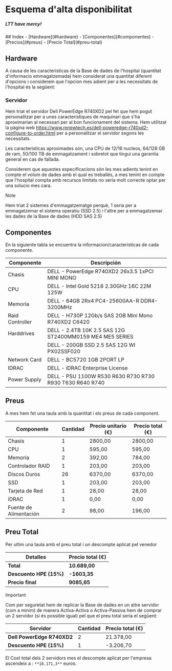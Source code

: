 # Esquema d'alta disponibilitat
<h5><em>LTT have mercy!</em></h5>
## Index
-   [Hardware](#hardware)
-   [Componentes](#componentes)
-   [Precios](#preus)
-   [Precio Total](#preu-total) 

## Hardware

A causa de les caracteristicas de la Base de dades de l'hospital (quantitat d'informacio emmagatzemada) hem considerat una quantitat diferent d'opcions i considerem que l'opcion mes adient per a les necessitats de l'hospital és la següent:

### Servidor

Hem triat el servidor Dell PowerEdge R740XD2 pel fet que hem pogut personalitzar per a unes caracteristiques de maquinari que s'ha aproximarian al necessari per al bon funcionament del sistema. Hem utilitzat la pàgina web https://www.renewtech.es/dell-poweredge-r740xd2-configure-to-order.html per a personalitzar el servidor segons les necessitats.

Les caracteristicas aproximades són, una CPU de 12/16 nucleos, 64/128 GB de ram, 50/100 TB de emmagatzament i sobretot que tingui una garantia general en cas de fallada.

Considerem que aquestes especificacions són les mes adients tenint en compte el volum de dades amb el qual es treballés, a mes tenint en compte que l'hospital compta amb recursos limitats no seria molt correcte optar per una solucio mes cara.

> [!NOTE]  
> Hem triat 2 sistemes d'emmagatzematge perquè, 1 seria per a emmagatzemar el sistema operatiu (SSD 2.5)
> i l'altre per a emmagatzemar les dades de la Base de dades (HDD SAS 2.5)
## Componentes
En la siguiente tabla se encuentra la informacion/caracteristicas de cada componente.

| Componente      | Descripción                                                                         |
|-----------------|-------------------------------------------------------------------------------------|
| Chasis          | DELL - PowerEdge R740XD2 26x3.5 1xPCI MINI MONO                                    |
| CPU             | DELL - Intel Gold 5218 2.30GHz 16C 22M 125W                                         |
| Memoria         | DELL - 64GB 2Rx4 PC4-25600AA-R DDR4-3200MHz                        |
| Raid Controller | DELL - H730P 12Gb/s SAS 2GB Mini Mono R740XD2 C6420                                 |
| Harddrives      | DELL - 2.4TB 10K 2.5 SAS 12G ST2400MM0159 ME4 ME5 SERIES         |
|                 | DELL - 200GB SSD 2.5 SAS 12G WI PX02SSF020                                           |
| Network Card    | DELL - BC5720 1GB 2PORT LP                                                          |
| IDRAC           | DELL - iDRAC Enterprise License                                                     |
| Power Supply    | DELL - PSU 1100W R530 R630 R730 R730 R930 T630 R640 R740              |

## Preus

A mes hem fet una taula amb la quantitat i els preus de cada component.

| Componente        | Cantidad | Precio unitario (€) | Precio total (€) |
|-------------------|----------|---------------------|------------------|
| Chasis            | 1        | 2800,00             | 2800,00          |
| CPU               | 1        | 595,00              | 595,00           |
| Memoria           | 2        | 392,00              | 784,00           |
| Controlador RAID  | 1        | 203,00              | 203,00           |
| Discos Duros      | 26       | 6370,00             | 6370,00          |
| SSD               | 1        | 203,00              | 203,00           |
| Tarjeta de Red    | 1        | 28,00               | 28,00            |
| iDRAC             | 1        | 0,00                | 0,00             |
| Fuente de Alimentación | 2   | 98,00               | 196,00           |

## Preu Total

Per ultim una taula amb el preu total i un descompte aplicat pel venedor

| Detalles          |   Precio total (€) |
|-------------------|--------------------|
| **Total**         |  **10.689,00**    |
| **Descuento HPE (15%)**|  **-1603,35**     |
| **Precio final**  |  **9085,65**      |

> [!IMPORTANT]  
> Com per seguretat hem de replicar la Base de dades en un altre servidor (com a minim)
> de manera Activa-Activa o Activa-Passiva hem de comprar un 2 servidor (si és possible igual)
> pel que el preu total seria el següent:

| Servidor                   | Cantidad | Precio total (€) |
|----------------------------|----------|------------------|
| **Dell PowerEdge R740XD2**| 2        | 21.378,00        |
| **Descuento HPE (15%)**   | 1         | -3.206,70        |

El Cost total dels 2 servidors mes el descompte aplicat per l'empresa ascendeix a : ``` **18.171,3** ``` euros.
